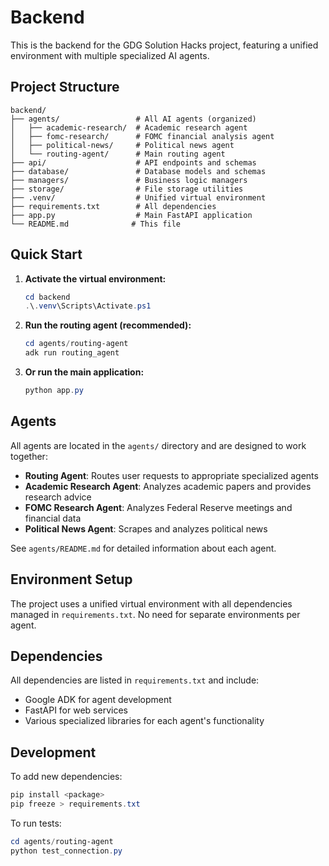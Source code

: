 # Backend

This is the backend for the GDG Solution Hacks project, featuring a unified environment with multiple specialized AI agents.

## Project Structure

```
backend/
├── agents/                 # All AI agents (organized)
│   ├── academic-research/  # Academic research agent
│   ├── fomc-research/      # FOMC financial analysis agent
│   ├── political-news/     # Political news agent
│   └── routing-agent/      # Main routing agent
├── api/                    # API endpoints and schemas
├── database/               # Database models and schemas
├── managers/               # Business logic managers
├── storage/                # File storage utilities
├── .venv/                  # Unified virtual environment
├── requirements.txt        # All dependencies
├── app.py                  # Main FastAPI application
└── README.md              # This file
```

## Quick Start

1. **Activate the virtual environment:**
   ```powershell
   cd backend
   .\.venv\Scripts\Activate.ps1
   ```

2. **Run the routing agent (recommended):**
   ```powershell
   cd agents/routing-agent
   adk run routing_agent
   ```

3. **Or run the main application:**
   ```powershell
   python app.py
   ```

## Agents

All agents are located in the `agents/` directory and are designed to work together:

- **Routing Agent**: Routes user requests to appropriate specialized agents
- **Academic Research Agent**: Analyzes academic papers and provides research advice
- **FOMC Research Agent**: Analyzes Federal Reserve meetings and financial data
- **Political News Agent**: Scrapes and analyzes political news

See `agents/README.md` for detailed information about each agent.

## Environment Setup

The project uses a unified virtual environment with all dependencies managed in `requirements.txt`. No need for separate environments per agent.

## Dependencies

All dependencies are listed in `requirements.txt` and include:
- Google ADK for agent development
- FastAPI for web services
- Various specialized libraries for each agent's functionality

## Development

To add new dependencies:
```powershell
pip install <package>
pip freeze > requirements.txt
```

To run tests:
```powershell
cd agents/routing-agent
python test_connection.py
```
